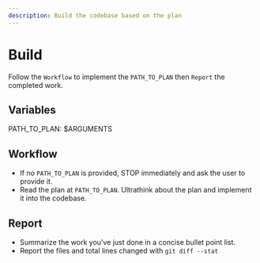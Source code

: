 ```yaml
---
description: Build the codebase based on the plan
---
```


# Build

Follow the `Workflow` to implement the `PATH_TO_PLAN` then `Report` the completed work.

## Variables

PATH_TO_PLAN: $ARGUMENTS

## Workflow

- If no `PATH_TO_PLAN` is provided, STOP immediately and ask the user to provide it.
- Read the plan at `PATH_TO_PLAN`. Ultrathink about the plan and implement it into the codebase.

## Report

- Summarize the work you've just done in a concise bullet point list.
- Report the files and total lines changed with `git diff --stat`